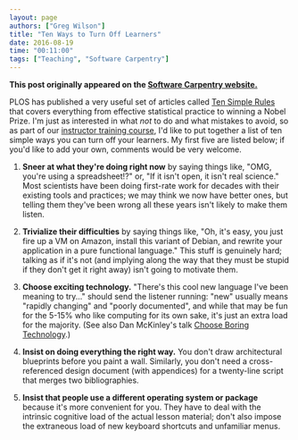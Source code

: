 ```yaml
---
layout: page
authors: ["Greg Wilson"]
title: "Ten Ways to Turn Off Learners"
date: 2016-08-19
time: "00:11:00"
tags: ["Teaching", "Software Carpentry"]
---
```


<p><b>This post originally appeared on the <a href="https://software-carpentry.org/">Software Carpentry website.</a></b></p>

PLOS has published a very useful set of articles called [Ten Simple Rules](http://collections.plos.org/ten-simple-rules)
that covers everything from effective statistical practice to winning a Nobel Prize.
I'm just as interested in what *not* to do and what mistakes to avoid,
so as part of our [instructor training course]({{site.training_url}}),
I'd like to put together a list of ten simple ways you can turn off your learners.
My first five are listed below;
if you'd like to add your own,
comments would be very welcome.

1. **Sneer at what they're doing right now**
   by saying things like, "OMG, you're using a spreadsheet!?"
   or, "If it isn't open, it isn't real science."
   Most scientists have been doing first-rate work for decades
   with their existing tools and practices;
   we may think we now have better ones,
   but telling them they've been wrong all these years
   isn't likely to make them listen.

2. **Trivialize their difficulties**
   by saying things like,
   "Oh, it's easy, you just fire up a VM on Amazon,
   install this variant of Debian,
   and rewrite your application in a pure functional language."
   This stuff is genuinely hard;
   talking as if it's not
   (and implying along the way that they must be stupid if they don't get it right away)
   isn't going to motivate them.

3. **Choose exciting technology.**
   "There's this cool new language I've been meaning to try..."
   should send the listener running:
   "new" usually means "rapidly changing" and "poorly documented",
   and while that may be fun for the 5-15% who like computing for its own sake,
   it's just an extra load for the majority.
   (See also Dan McKinley's talk [Choose Boring Technology](http://mcfunley.com/choose-boring-technology-slides).)

4. **Insist on doing everything the right way.**
   You don't draw architectural blueprints before you paint a wall.
   Similarly,
   you don't need a cross-referenced design document (with appendices)
   for a twenty-line script that merges two bibliographies.

5. **Insist that people use a different operating system or package**
   because it's more convenient for you.
   They have to deal with the intrinsic cognitive load of the actual lesson material;
   don't also impose the extraneous load of new keyboard shortcuts and unfamiliar menus.
